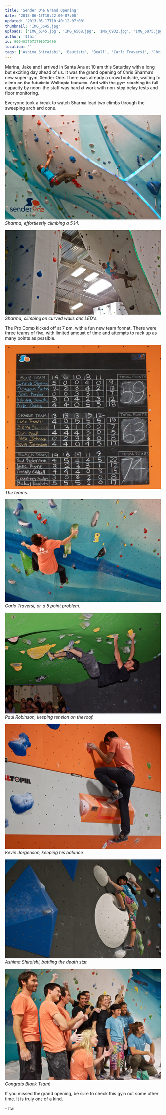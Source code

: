 ```yaml
---
title: 'Sender One Grand Opening'
date: '2013-06-17T10:22:00-07:00'
updated: '2013-06-17T10:40:12-07:00'
thumbnail: 'IMG_6645.jpg'
uploads: ['IMG_6645.jpg', 'IMG_6568.jpg', 'IMG_6932.jpg', 'IMG_6875.jpg', 'IMG_6803.jpg', 'IMG_6700.jpg', 'IMG_6909.jpg', 'IMG_6935.jpg']
author: 'Itai'
id: 9004037673791672496
location: ''
tags: ['Ashima Shiraishi', 'Bautista', 'Beall', 'Carlo Traversi', 'Chris Sharma', 'Climbing', 'Competition', 'Johnson', 'Kevin Jorgenson', 'Kinder', 'Martin', 'Owen', 'Paul Robinson', 'Sanders', 'Sender One', 'Sierra Blair Coyle', 'Tommy Caldwell', 'walltopia']
---
```


Marina, Jake and I arrived in Santa Ana at 10 am this Saturday with a long but exciting day ahead of us. It was the grand opening of Chris Sharma’s new super-gym, Sender One. There was already a crowd outside, waiting to climb on the futuristic Walltopia features.
And with the gym reaching its full capacity by noon, the staff was hard at work with non-stop belay tests and floor monitoring.

Everyone took a break to watch Sharma lead two climbs through the sweeping arch and cone.

![Sharma, effortlessly climbing a 5.14.](uploads/IMG_6645.jpg)*Sharma, effortlessly climbing a 5.14.*

![Sharma, climbing on curved walls and LED's.](uploads/IMG_6568.jpg)*Sharma, climbing on curved walls and LED's.*

The Pro Comp kicked off at 7 pm, with a fun new team format. There were three teams of five, with limited amount of time and attempts to rack up as many points as possible.

![The teams.](uploads/IMG_6932.jpg)*The teams.*

![Carlo Traversi, on a 5 point problem.](uploads/IMG_6875.jpg)*Carlo Traversi, on a 5 point problem.*

![Paul Robinson, keeping tension on the roof.](uploads/IMG_6803.jpg)*Paul Robinson, keeping tension on the roof.*

![Kevin Jorgenson, keeping his balance.](uploads/IMG_6700.jpg)*Kevin Jorgenson, keeping his balance.*

![Ashima Shiraishi, battling the death star.](uploads/IMG_6909.jpg)*Ashima Shiraishi, battling the death star.*

![Congrats Black Team!](uploads/IMG_6935.jpg)*Congrats Black Team!*

If you missed the grand opening, be sure to check this gym out some other time. It is truly one of a kind.

\- Itai
